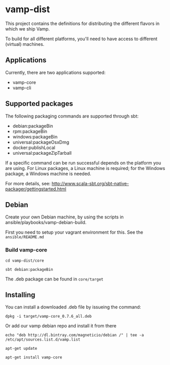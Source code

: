 # vamp-dist

This project contains the definitions for distributing the different flavors in which we ship Vamp.

To build for all different platforms, you'll need to have access to different (virtual) machines.


## Applications
Currently, there are two applications supported: 

- vamp-core
- vamp-cli


## Supported packages

The following packaging commands are supported through sbt:

- debian:packageBin
- rpm:packageBin
- windows:packageBin
- universal:packageOsxDmg
- docker:publishLocal
- universal:packageZipTarball

If a specific command can be run successful depends on the platform you are using.
For Linux packages, a Linux machine is required; for the Windows package, a Windows machine is needed.

For more details, see: http://www.scala-sbt.org/sbt-native-packager/gettingstarted.html


## Debian
Create your own Debian machine, by using the scripts in ansible/playbooks/vamp-debian-build.

First you need to setup your vagrant environment for this. See the `ansible/README.md`


### Build vamp-core
`cd vamp-dist/core`

`sbt debian:packageBin`

The .deb package can be found in `core/target`


## Installing
You can install a downloaded .deb file by issueing the command:

`dpkg -i target/vamp-core_0.7.6_all.deb`


Or add our vamp debian repo and install it from there

`echo "deb http://dl.bintray.com/magneticio/debian /" | tee -a /etc/apt/sources.list.d/vamp.list`

`apt-get update`

`apt-get install vamp-core`






